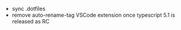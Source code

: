 -   sync .dotfiles
-   remove auto-rename-tag VSCode extension once typescript 5.1 is released as RC
